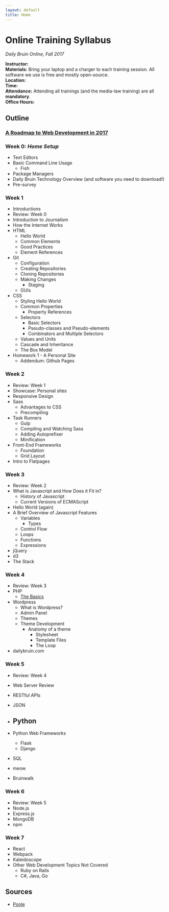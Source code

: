 ```yaml
---
layout: default
title: Home
---
```


# Online Training Syllabus

*Daily Bruin Online, Fall 2017*

**Instructor:**  
**Materials:** Bring your laptop and a charger to each training session. All software we use is free and mostly open-source.  
**Location:**  
**Time:**  
**Attendance:** Attending all trainings (and the media-law training) are all **mandatory**.  
**Office Hours:**

## Outline

### [A Roadmap to Web Development in 2017](https://github.com/kamranahmedse/developer-roadmap)

### Week 0: *Home Setup*
- Text Editors
- Basic Command Line Usage
  - Fish
- Package Managers
- Daily Bruin Technology Overview (and software you need to download!)
- Pre-survey

### Week 1
- Introductions
- Review: Week 0
- Introduction to Journalism
- How the Internet Works
- HTML
  - Hello World
  - Common Elements
  - Good Practices
  - Element References
- Git
  - Configuration
  - Creating Repositories
  - Cloning Repositories
  - Making Changes
    - Staging
  - GUIs
- CSS
  - Styling Hello World
  - Common Properties
    - Property References
  - Selectors
    - Basic Selectors
    - Pseudo-classes and Pseudo-elements
    - Combinators and Multiple Selectors
  - Values and Units
  - Cascade and Inheritance
  - The Box Model
- Homework 1 - A Personal Site
  - Addendum: Github Pages

### Week 2
- Review: Week 1
- Showcase: Personal sites
- Responsive Design
- Sass
  - Advantages to CSS
  - Precompiling
- Task Runners
  - Gulp
  - Compiling and Watching Sass
  - Adding Autoprefixer
  - Minification
- Front-End Frameworks
  - Foundation
  - Grid Layout
- Intro to Flatpages

### Week 3
- Review: Week 2
- What is Javascript and How Does it Fit in?
  - History of Javascript
  - Current Versions of ECMAScript
- Hello World (again)
- A Brief Overview of Javascript Features
  - Variables
    - Types
  - Control Flow
  - Loops
  - Functions
  - Expressions
- jQuery
- d3
- The Stack

### Week 4
- Review: Week 3
- PHP
  - [The Basics](http://www.phptherightway.com/pages/The-Basics.html)
- Wordpress
  - What is Wordpress?
  - Admin Panel
  - Themes
  - Theme Development
    - Anatomy of a theme
      - Stylesheet
      - Template Files
      - The Loop
- dailybruin.com

### Week 5
- Review: Week 4
- Web Server Review
- RESTful APIs
- JSON
- Python
  -
- Python Web Frameworks
  - Flask
  - Django
- SQL
- meow

- Bruinwalk


### Week 6
- Review: Week 5
- Node.js
- Express.js
- MongoDB
- npm

### Week 7
- React
- Webpack
- Kaleidoscope
- Other Web Development Topics Not Covered
  - Ruby on Rails
  - C#, Java, Go


## Sources

- [Poole](https://github.com/poole/poole)

